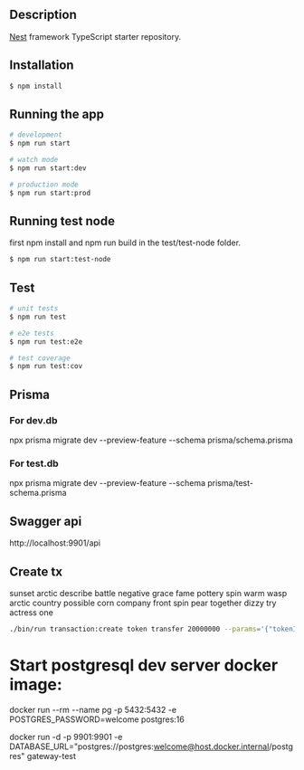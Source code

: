 ## Description

[Nest](https://github.com/nestjs/nest) framework TypeScript starter repository.

## Installation

```bash
$ npm install
```

## Running the app

```bash
# development
$ npm run start

# watch mode
$ npm run start:dev

# production mode
$ npm run start:prod
```

## Running test node

first npm install and npm run build in the test/test-node folder.

```bash
$ npm run start:test-node
```

## Test

```bash
# unit tests
$ npm run test

# e2e tests
$ npm run test:e2e

# test coverage
$ npm run test:cov
```

## Prisma

### For dev.db

npx prisma migrate dev --preview-feature --schema prisma/schema.prisma

### For test.db

npx prisma migrate dev --preview-feature --schema prisma/test-schema.prisma

## Swagger api

http://localhost:9901/api

## Create tx

sunset arctic describe battle negative grace fame pottery spin warm wasp arctic country possible corn company front spin pear together dizzy try actress one

```bash
./bin/run transaction:create token transfer 20000000 --params='{"tokenID": "0400000000000000", "recipientAddress": "klys9u6yy466q2mpbj92cmbp64eg7gvpuz7v4efm8", "amount": "1000000", "data": ""}' --json --pretty
```

# Start postgresql dev server docker image:

docker run --rm --name pg -p 5432:5432 -e POSTGRES_PASSWORD=welcome postgres:16

docker run -d -p 9901:9901 -e DATABASE_URL="postgres://postgres:welcome@host.docker.internal/postgres" gateway-test
